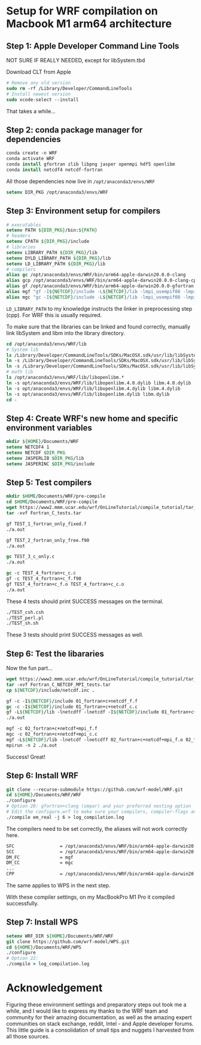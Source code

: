 # Setup for WRF compilation on Macbook M1 arm64 architecture

## Step 1: Apple Developer Command Line Tools

NOT SURE IF REALLY NEEDED, except for libSystem.tbd

Download CLT from Apple
```tcsh
# Remove any old version
sudo rm -rf /Library/Developer/CommandLineTools
# Install newest version
sudo xcode-select --install
```
That takes a while...

## Step 2: conda package manager for dependencies

```tcsh
conda create -n WRF
conda activate WRF
conda install gfortran zlib libpng jasper openmpi hdf5 openlibm
conda install netcdf4 netcdf-fortran
```

All those dependencies now live in `/opt/anaconda3/envs/WRF`

```tcsh
setenv DIR_PKG /opt/anaconda3/envs/WRF
```

## Step 3: Environment setup for compilers

```tcsh
# executables
setenv PATH ${DIR_PKG}/bin:${PATH}
# headers
setenv CPATH ${DIR_PKG}/include
# libraries
setenv LIBRARY_PATH ${DIR_PKG}/lib
setenv DYLD_LIBRARY_PATH ${DIR_PKG}/lib
setenv LD_LIBRARY_PATH ${DIR_PKG}/lib
# compilers
alias gc /opt/anaconda3/envs/WRF/bin/arm64-apple-darwin20.0.0-clang
alias gcp /opt/anaconda3/envs/WRF/bin/arm64-apple-darwin20.0.0-clang-cpp
alias gf /opt/anaconda3/envs/WRF/bin/arm64-apple-darwin20.0.0-gfortran
alias mgf "gf -I${NETCDF}/include -L${NETCDF}/lib -lmpi_usempif08 -lmpi_usempi_ignore_tkr -lmpi_mpifh -lmpi"
alias mgc "gc -I${NETCDF}/include -L${NETCDF}/lib -lmpi_usempif08 -lmpi_usempi_ignore_tkr -lmpi_mpifh -lmpi -Wno-unused-command-line-argument"
```

`LD_LIBRARY_PATH` to my knowledge instructs the linker in preprocessing step (cpp). For WRF this is usually required.

To make sure that the libraries can be linked and found correctly, manually link libSystem and libm into the library directory.

```tcsh
cd /opt/anaconda3/envs/WRF/lib
# System lib
ls /Library/Developer/CommandLineTools/SDKs/MacOSX.sdk/usr/lib/libSystem*
ln -s /Library/Developer/CommandLineTools/SDKs/MacOSX.sdk/usr/lib/libSystem.tbd libSystem.tbd
ln -s /Library/Developer/CommandLineTools/SDKs/MacOSX.sdk/usr/lib/libSystem_asan.tbd libSystem_asan.tbd
# math lib
ls /opt/anaconda3/envs/WRF/lib/libopenlibm.*
ln -s opt/anaconda3/envs/WRF/lib/libopenlibm.4.0.dylib libm.4.0.dylib
ln -s opt/anaconda3/envs/WRF/lib/libopenlibm.4.dylib libm.4.dylib
ln -s opt/anaconda3/envs/WRF/lib/libopenlibm.dylib libm.dylib
cd -
```

## Step 4: Create WRF's new home and specific environment variables

```tcsh
mkdir ${HOME}/Documents/WRF
setenv NETCDF4 1
setenv NETCDF $DIR_PKG
setenv JASPERLIB $DIR_PKG/lib
setenv JASPERINC $DIR_PKG/include
```

## Step 5: Test compilers

```tcsh
mkdir $HOME/Documents/WRF/pre-compile
cd $HOME/Documents/WRF/pre-compile
wget https://www2.mmm.ucar.edu/wrf/OnLineTutorial/compile_tutorial/tar_files/Fortran_C_tests.tar
tar -xvf Fortran_C_tests.tar

gf TEST_1_fortran_only_fixed.f
./a.out

gf TEST_2_fortran_only_free.f90
./a.out

gc TEST_3_c_only.c
./a.out

gc -c TEST_4_fortran+c_c.c
gf -c TEST_4_fortran+c_f.f90
gf TEST_4_fortran+c_f.o TEST_4_fortran+c_c.o
./a.out
```

These 4 tests should print SUCCESS messages on the terminal.

```tcsh
./TEST_csh.csh
./TEST_perl.pl
./TEST_sh.sh
```

These 3 tests should print SUCCESS messages as well.

## Step 6: Test the libararies

Now the fun part...
```tcsh
wget https://www2.mmm.ucar.edu/wrf/OnLineTutorial/compile_tutorial/tar_files/Fortran_C_NETCDF_MPI_tests.tar
tar -xvf Fortran_C_NETCDF_MPI_tests.tar
cp ${NETCDF}/include/netcdf.inc .

gf -c -I${NETCDF}/include 01_fortran+c+netcdf_f.f
gc -c -I${NETCDF}/include 01_fortran+c+netcdf_c.c
gf -L${NETCDF}/lib -lnetcdff -lnetcdf -I${NETCDF}/include 01_fortran+c+netcdf_f.o 01_fortran+c+netcdf_c.o
./a.out

mgf -c 02_fortran+c+netcdf+mpi_f.f
mgc -c 02_fortran+c+netcdf+mpi_c.c
mgf -L${NETCDF}/lib -lnetcdf -lnetcdff 02_fortran+c+netcdf+mpi_f.o 02_fortran+c+netcdf+mpi_c.o
mpirun -n 2 ./a.out
```

Success! Great!

## Step 6: Install WRF
```tcsh
git clone --recurse-submodule https://github.com/wrf-model/WRF.git
cd ${HOME}/Documents/WRF/WRF
./configure
# Option 20: gfortran+clang (smpar) and your preferred nesting option
# Edit the configure.wrf to make sure your compilers, compiler-flags and environment settings are correct. See below.
./compile em_real -j 6 > log_compilation.log
```

The compilers need to be set correctly, the aliases will not work correctly here.

```bash
SFC                 = /opt/anaconda3/envs/WRF/bin/arm64-apple-darwin20.0.0-gfortran
SCC                 = /opt/anaconda3/envs/WRF/bin/arm64-apple-darwin20.0.0-clang
DM_FC               = mgf
DM_CC               = mgc
...
CPP                 = /opt/anaconda3/envs/WRF/bin/arm64-apple-darwin20.0.0-clang-cpp -P -traditional
```
The same applies to WPS in the next step.

With these compiler settings, on my MacBookPro M1 Pro it compiled successfully.

## Step 7: Install WPS

```tcsh
setenv WRF_DIR ${HOME}/Documents/WRF/WRF
git clone https://github.com/wrf-model/WPS.git
cd ${HOME}/Documents/WRF/WPS
./configure
# Option 22: 
./compile > log_compilation.log
```

# Acknowledgement

Figuring these environment settings and preparatory steps out took me a while, and I would like to express my thanks to the WRF team and community for their amazing documentation, as well as the amazing expert communities on stack exchange, reddit, Intel - and Apple developer forums.
This little guide is a consolidation of small tips and nuggets I harvested from all those sources.
